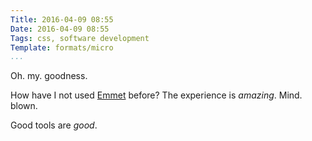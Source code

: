 ```yaml
---
Title: 2016-04-09 08:55
Date: 2016-04-09 08:55
Tags: css, software development
Template: formats/micro
...
```


Oh. my. goodness.

How have I not used [Emmet] before? The experience is *amazing*. Mind. blown.

[Emmet]: http://docs.emmet.io

Good tools are *good*.
